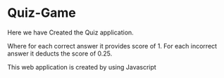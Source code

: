 # Quiz-Game

Here we have Created the Quiz application.

Where for each correct answer it provides score of 1.
For each incorrect answer it deducts the score of 0.25.

This web application is created by using Javascript
